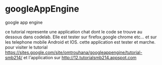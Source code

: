 googleAppEngine
===============

google app engine

ce tutorial represente une application chat dont le code se trouve au dessous dans codelab. Elle est tester sur firefox,google chrome etc... et sur les telephone mobile Android et IOS.
cette application est tester et marche. pour visiter le tutorial https://sites.google.com/site/omtrouhana/googleappengine/tutorial-smb214/ et l'application sur http://12.tutorialsmb214.appspot.com
